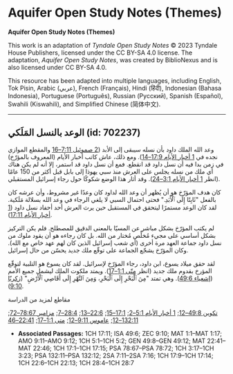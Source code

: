 # Aquifer Open Study Notes (Themes)

**Aquifer Open Study Notes (Themes)**

This work is an adaptation of *Tyndale Open Study Notes* © 2023 Tyndale House Publishers, licensed under the CC BY\-SA 4\.0 license. The adaptation, *Aquifer Open Study Notes*, was created by BiblioNexus and is also licensed under CC BY\-SA 4\.0\.

This resource has been adapted into multiple languages, including English, Tok Pisin, Arabic (عربي), French (Français), Hindi (हिंदी), Indonesian (Bahasa Indonesia), Portuguese (Português), Russian (Русский), Spanish (Español), Swahili (Kiswahili), and Simplified Chinese (简体中文).



--------------------------------

## الوعد بالنسل المَلَكي (id: 702237)

وعد الله الملك داود بأن نسله سيبقى إلى الأبد ([2 صموئيل 7:11–16](https://ref.ly/2Sam7:11-2Sam7:16) والمقطع الموازي نجده في [1 أخبار الأيام 17:9–14](https://ref.ly/1Chr17:9-1Chr17:14)). ومع ذلك، عاش كاتب أخبار الأيام (المعروف بالمؤرّخ) في زمن بدا فيه أن نسل داود قد انقطع. فمع أن نسل داود قد استمر، إلا أنه لم يكن هناك أي ملك من نسله يجلس على العرش منذ سبي يهوذا إلى بابل قبل أكثر من 150 عامًا (انظر [1 أخبار الأيام 3:1–24](https://ref.ly/1Chr3:17-1Chr3:23)). وقد أثار هذا الوضع شكوكًا حول رجاء إسرائيل المستقبلي.

كان هدف المؤرّخ هو أن يُظهر أن وعد الله لداود كان وعدًا غير مشروط، وأن عرشه كان بالفعل "ثَابِتًا إِلَى ٱلْأَبَدِ." فحتى احتمال السبي لا يلغي الرجاء في وعد الله بسلالة مَلَكية. لقد كان الوعد مستمرًا ليتحقق في المستقبل حين يرث العرش أحد أحفاد نسل داود ([1 أخبار الأيام 17:11](https://ref.ly/1Chr17:11)).

لم يكتب المؤرّخ بشكل مباشر عن المسيّا بالمعنى الدقيق للمصطلح. فلم يكن التركيز بشكل أساسي على مجيء مُخلِّص مُختار من الله. بل كان رجاءه هو أن يقود ملوك من نسل داود جماعة العهد مرة أخرى (أي شعب إسرائيل الذين كان لهم عهد خاص مع الله). وكان المؤرّخ يشجّع الجماعة على توقّع ملك جديد يحسّن من حال إسرائيل.

لقد حقق ميلاد يسوع، ابن داود، رجاء المؤرّخ لإسرائيل. لقد كان يسوع هو التلبية لتوقّع المؤرخ بقدوم ملك جديد (انظر [متّى 1:1–17](https://ref.ly/Matt1:1-Matt1:17)). ويمتد ملكوت الملك ليشمل جميع الأمم ([إشعياء 49:6](https://ref.ly/Isa49:6)). وهي تمتد "مِنَ ٱلْبَحْرِ إِلَى ٱلْبَحْرِ، وَمِنَ ٱلنَّهْرِ إِلَى أَقَاصِي ٱلْأَرْضِ" ([زكريّا 9:10](https://ref.ly/Zech9:10)).

مقاطع لمزيد من الدراسة

[تكوين 49:8–12](https://ref.ly/Gen49:8-Gen49:12); [1 أخبار الأيام 5:1–2](https://ref.ly/1Chr5:1-1Chr5:2); [17:1–15](https://ref.ly/1Chr17:1-1Chr17:15); [22:6–13](https://ref.ly/1Chr22:6-1Chr22:13); [28:4–7](https://ref.ly/1Chr28:4-1Chr28:7); [مزامير 78:67–72](https://ref.ly/Ps78:67-Ps78:72); [132:11–12](https://ref.ly/Ps132:11-Ps132:12); [عاموس 9:11–12](https://ref.ly/Amos9:11-Amos9:12); [متى 1:1–17](https://ref.ly/Matt1:1-Matt1:17); [22:41–46](https://ref.ly/Matt22:41-Matt22:46)

* **Associated Passages:** 1CH 17:11; ISA 49:6; ZEC 9:10; MAT 1:1–MAT 1:17; AMO 9:11–AMO 9:12; 1CH 5:1–1CH 5:2; GEN 49:8–GEN 49:12; MAT 22:41–MAT 22:46; 1CH 17:1–1CH 17:15; PSA 78:67–PSA 78:72; 1CH 3:17–1CH 3:23; PSA 132:11–PSA 132:12; 2SA 7:11–2SA 7:16; 1CH 17:9–1CH 17:14; 1CH 22:6–1CH 22:13; 1CH 28:4–1CH 28:7

